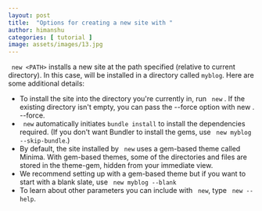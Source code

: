 ```yaml
---
layout: post
title:  "Options for creating a new site with "
author: himanshu
categories: [ tutorial ]
image: assets/images/13.jpg
---
```


` new <PATH>` installs a new  site at the path specified (relative to current directory). In this case,  will be installed in a directory called `myblog`. Here are some additional details:

- To install the  site into the directory you're currently in, run ` new` . If the existing directory isn't empty, you can pass the --force option with  new . --force.
- ` new` automatically initiates `bundle install` to install the dependencies required. (If you don't want Bundler to install the gems, use ` new myblog --skip-bundle`.)
- By default, the  site installed by ` new` uses a gem-based theme called Minima. With gem-based themes, some of the directories and files are stored in the theme-gem, hidden from your immediate view.
- We recommend setting up  with a gem-based theme but if you want to start with a blank slate, use ` new myblog --blank`
- To learn about other parameters you can include with ` new`, type ` new --help`.